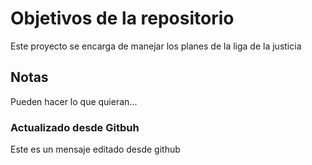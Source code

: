 # Objetivos de la repositorio

Este proyecto se encarga de manejar los planes de la liga de la justicia


## Notas
Pueden hacer lo que quieran...

### Actualizado desde Gitbuh
Este es un mensaje editado desde github
